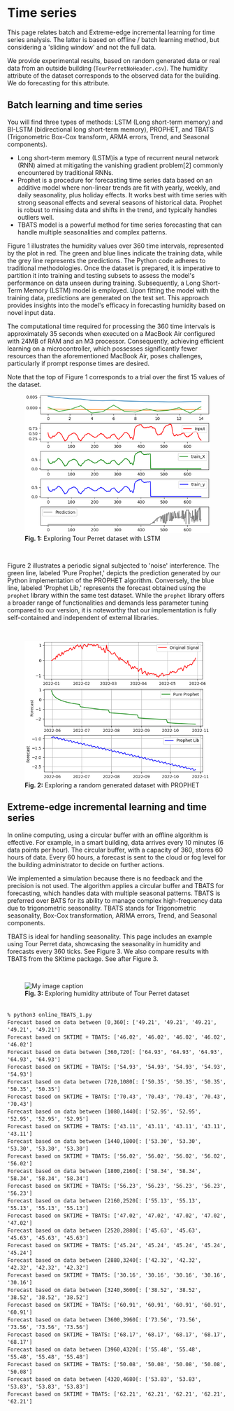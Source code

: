 # Time series

This page relates batch and Extreme-edge incremental learning for time series analysis. The latter is based on offline / batch learning method, but considering a 'sliding window' and not the full data.

We provide experimental results, based on random generated data or real data from an outside building (`TourPerretNoHeader.csv`). The humidity attribute of the dataset corresponds to the observed data for the building. We do forecasting for this attribute.

## Batch learning and time series

You will find three types of methods: LSTM (Long short-term memory) and BI-LSTM (bidirectional long short-term memory), PROPHET, and TBATS (Trigonometric Box-Cox transform, ARMA errors, Trend, and Seasonal components). 

- Long short-term memory (LSTM)is a type of recurrent neural network (RNN) aimed at mitigating the vanishing gradient problem[2] commonly encountered by traditional RNNs.
- Prophet is a procedure for forecasting time series data based on an additive model where non-linear trends are fit with yearly, weekly, and daily seasonality, plus holiday effects. It works best with time series with strong seasonal effects and several seasons of historical data. Prophet is robust to missing data and shifts in the trend, and typically handles outliers well.
- TBATS model is a powerful method for time series forecasting that can handle multiple seasonalities and complex patterns.

Figure 1 illustrates the humidity values over 360 time intervals, represented by the plot in red. The green and blue lines indicate the training data, while the grey line represents the predictions. The Python code adheres to traditional methodologies. Once the dataset is prepared, it is imperative to partition it into training and testing subsets to assess the model's performance on data unseen during training. Subsequently, a Long Short-Term Memory (LSTM) model is employed. Upon fitting the model with the training data, predictions are generated on the test set. This approach provides insights into the model's efficacy in forecasting humidity based on novel input data.

The computational time required for processing the 360 time intervals is approximately 35 seconds when executed on a MacBook Air configured with 24MB of RAM and an M3 processor. Consequently, achieving efficient learning on a microcontroller, which possesses significantly fewer resources than the aforementioned MacBook Air, poses challenges, particularly if prompt response times are desired.

Note that the top of Figure 1 corresponds to a trial over the first 15 values of the dataset.

<figure>
  <img src="Images/LSTM.png" alt="My image caption">
  <figcaption><b>Fig. 1:</b> Exploring Tour Perret dataset with LSTM</figcaption>
</figure>

  <p>  <br></p>
  
Figure 2 illustrates a periodic signal subjected to 'noise' interference. The green line, labeled 'Pure Prophet,' depicts the prediction generated by our Python implementation of the PROPHET algorithm. Conversely, the blue line, labeled 'Prophet Lib,' represents the forecast obtained using the `prophet` library within the same test dataset. While the `prophet` library offers a broader range of functionalities and demands less parameter tuning compared to our version, it is noteworthy that our implementation is fully self-contained and independent of external libraries.

  <p>  <br></p>

<figure>
  <img src="Images/PROPHET.png" alt="My image caption">
  <figcaption><b>Fig. 2:</b> Exploring a random generated dataset with PROPHET</figcaption>
</figure>


## Extreme-edge incremental learning and time series

In online computing, using a circular buffer with an offline algorithm is effective. For example, in a smart building, data arrives every 10 minutes (6 data points per hour). The circular buffer, with a capacity of 360, stores 60 hours of data. Every 60 hours, a forecast is sent to the cloud or fog level for the building administrator to decide on further actions.

We implemented a simulation because there is no feedback and the precision is not used. The algorithm applies a circular buffer and TBATS for forecasting, which handles data with multiple seasonal patterns. TBATS is preferred over BATS for its ability to manage complex high-frequency data due to trigonometric seasonality. TBATS stands for Trigonometric seasonality, Box-Cox transformation, ARIMA errors, Trend, and Seasonal components.

TBATS is ideal for handling seasonality. This page includes an example using Tour Perret data, showcasing the seasonality in humidity and forecasts every 360 ticks. See Figure 3. We also compare results with TBATS from the SKtime package. See after Figure 3.
 <p>  <br></p>

<figure>
  <img src="Images/online_TABATS.png" alt="My image caption">
  <figcaption><b>Fig. 3:</b> Exploring humidity attribute of Tour Perret dataset</figcaption>
</figure>

<code>
% python3 online_TBATS_1.py
Forecast based on data between [0,360[: ['49.21', '49.21', '49.21', '49.21', '49.21']
Forecast based on SKTIME + TBATS: ['46.02', '46.02', '46.02', '46.02', '46.02']
Forecast based on data between [360,720[: ['64.93', '64.93', '64.93', '64.93', '64.93']
Forecast based on SKTIME + TBATS: ['54.93', '54.93', '54.93', '54.93', '54.93']
Forecast based on data between [720,1080[: ['50.35', '50.35', '50.35', '50.35', '50.35']
Forecast based on SKTIME + TBATS: ['70.43', '70.43', '70.43', '70.43', '70.43']
Forecast based on data between [1080,1440[: ['52.95', '52.95', '52.95', '52.95', '52.95']
Forecast based on SKTIME + TBATS: ['43.11', '43.11', '43.11', '43.11', '43.11']
Forecast based on data between [1440,1800[: ['53.30', '53.30', '53.30', '53.30', '53.30']
Forecast based on SKTIME + TBATS: ['56.02', '56.02', '56.02', '56.02', '56.02']
Forecast based on data between [1800,2160[: ['58.34', '58.34', '58.34', '58.34', '58.34']
Forecast based on SKTIME + TBATS: ['56.23', '56.23', '56.23', '56.23', '56.23']
Forecast based on data between [2160,2520[: ['55.13', '55.13', '55.13', '55.13', '55.13']
Forecast based on SKTIME + TBATS: ['47.02', '47.02', '47.02', '47.02', '47.02']
Forecast based on data between [2520,2880[: ['45.63', '45.63', '45.63', '45.63', '45.63']
Forecast based on SKTIME + TBATS: ['45.24', '45.24', '45.24', '45.24', '45.24']
Forecast based on data between [2880,3240[: ['42.32', '42.32', '42.32', '42.32', '42.32']
Forecast based on SKTIME + TBATS: ['30.16', '30.16', '30.16', '30.16', '30.16']
Forecast based on data between [3240,3600[: ['38.52', '38.52', '38.52', '38.52', '38.52']
Forecast based on SKTIME + TBATS: ['60.91', '60.91', '60.91', '60.91', '60.91']
Forecast based on data between [3600,3960[: ['73.56', '73.56', '73.56', '73.56', '73.56']
Forecast based on SKTIME + TBATS: ['68.17', '68.17', '68.17', '68.17', '68.17']
Forecast based on data between [3960,4320[: ['55.48', '55.48', '55.48', '55.48', '55.48']
Forecast based on SKTIME + TBATS: ['50.08', '50.08', '50.08', '50.08', '50.08']
Forecast based on data between [4320,4680[: ['53.83', '53.83', '53.83', '53.83', '53.83']
Forecast based on SKTIME + TBATS: ['62.21', '62.21', '62.21', '62.21', '62.21']
</code>
